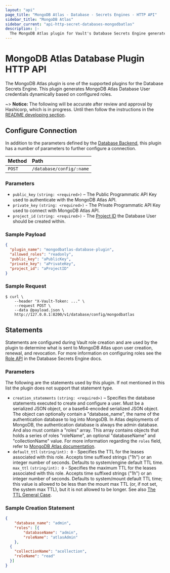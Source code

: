 ```yaml
---
layout: "api"
page_title: "MongoDB Atlas - Database - Secrets Engines - HTTP API"
sidebar_title: "MongoDB Atlas"
sidebar_current: "api-http-secret-databases-mongodbatlas"
description: |-
  The MongoDB Atlas plugin for Vault's Database Secrets Engine generates MongoDB Database User credentials for MongoDB Atlas.
---
```


# MongoDB Atlas Database Plugin HTTP API

The MongoDB Atlas plugin is one of the supported plugins for the Database
Secrets Engine. This plugin generates MongoDB Atlas Database User credentials dynamically based on
configured roles.

  ~> **Notice:** The following will be accurate after review and approval by Hashicorp, which is in
    progress. Until then follow the instructions in the [README developing section](./../../../../../README.md).


## Configure Connection

In addition to the parameters defined by the [Database
Backend](/api/secret/databases/index.html#configure-connection), this plugin
has a number of parameters to further configure a connection.

| Method   | Path                         |
| :--------------------------- | :--------------------- |
| `POST`   | `/database/config/:name`     |

### Parameters

- `public_key` `(string: <required>)` – The Public Programmatic API Key used to authenticate with the MongoDB Atlas API.
- `private_key` `(string: <required>)` - The Private Programmatic API Key used to connect with MongoDB Atlas API.
- `project_id` `(string: <required>)` - The [Project ID](https://docs.atlas.mongodb.com/api/#group-id) the Database User should be created within.

### Sample Payload

```json
{
  "plugin_name": "mongodbatlas-database-plugin",
  "allowed_roles": "readonly",
  "public_key": "aPublicKey",
  "private_key": "aPrivateKey",
  "project_id": "aProjectID"
}
```

### Sample Request

```
$ curl \
    --header "X-Vault-Token: ..." \
    --request POST \
    --data @payload.json \
    http://127.0.0.1:8200/v1/database/config/mongodbatlas
```

## Statements

Statements are configured during Vault role creation and are used by the plugin to
determine what is sent to MongoDB Atlas upon user creation, renewal, and
revocation. For more information on configuring roles see the [Role API](/api/secret/databases/index.html#create-role)
in the Database Secrets Engine docs.

### Parameters

The following are the statements used by this plugin. If not mentioned in this
list the plugin does not support that statement type.

- `creation_statements` `(string: <required>)` – Specifies the database
  statements executed to create and configure a user. Must be a
  serialized JSON object, or a base64-encoded serialized JSON object.
  The object can optionally contain a "database_name", the name of
  the authentication database to log into MongoDB. In Atlas deployments of
  MongoDB, the authentication database is always the admin database. And
  also must contain a "roles" array. This array contains objects that holds
  a series of roles "roleName", an optional "databaseName" and "collectionName"
  value. For more information regarding the `roles` field, refer to
  [MongoDB Atlas documentation](https://docs.atlas.mongodb.com/reference/api/database-users-create-a-user/).
- `default_ttl` `(string/int): 0` - Specifies the TTL for the leases associated with this role.
  Accepts time suffixed strings ("1h") or an integer number of seconds. Defaults to system/engine default TTL time.
  `max_ttl` `(string/int): 0` - Specifies the maximum TTL for the leases associated with this role. Accepts time
  suffixed strings ("1h") or an integer number of seconds. Defaults to system/mount default TTL time; this value
  is allowed to be less than the mount max TTL (or, if not set, the system max TTL),
  but it is not allowed to be longer. See also [The TTL General Case](https://www.vaultproject.io/docs/concepts/tokens.html#the-general-case).


### Sample Creation Statement

```json
{
	"database_name": "admin",
	"roles": [{
		"databaseName": "admin",
		"roleName": "atlasAdmin"
	},
  {
    "collectionName": "acollection",
    "roleName": "read"
  }]
}
```
